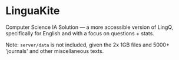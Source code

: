 # LinguaKite

Computer Science IA Solution — a more accessible version of LingQ, specifically for English and with a focus on questions + stats.

Note: `server/data` is not included, given the 2x 1GB files and 5000+ 'journals' and other miscellaneous texts. 
